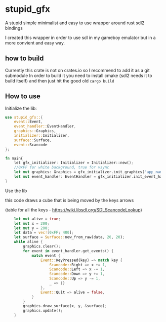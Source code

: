 # stupid_gfx
A stupid simple minimalist and easy to use wrapper around rust sdl2 bindings

I created this wrapper in order to use sdl in my gameboy emulator but in a more convient and easy way.

## how to build 

Currently this crate is not on crates.io so I recommend to add it as a git submodule
In order to build it you need to install cmake (sdl2 needs it to build itself) and then just hit the good old ```cargo build```

## How to use
Initialize the lib:
```rust
use stupid_gfx::{
    event::Event,
    event_handler::EventHandler, 
    graphics::Graphics, 
    initializer::Initializer,
    surface::Surface,
    event::Scancode
};

fn main{
    let gfx_initializer: Initializer = Initializer::new();
    //0xFF for white background, true for vsync
    let mut graphics: Graphics = gfx_initializer.init_graphics("app_name", 800, 600, 0xFF, true);
    let mut event_handler: EventHandler = gfx_initializer.init_event_handler();
}
```

Use the lib 

this code draws a cube that is being moved by the keys arrows 

(table for all the keys - https://wiki.libsdl.org/SDLScancodeLookup)

```rust
    let mut alive = true;
    let mut x = 200;
    let mut y = 200;
    let data = vec![0xFF; 400];
    let surface = Surface::new_from_raw(data, 20, 20);
    while alive {
        graphics.clear();
        for event in event_handler.get_events() {
            match event {
                Event::KeyPressed(key) => match key {
                    Scancode::Right => x += 1,
                    Scancode::Left => x -= 1,
                    Scancode::Down => y += 1,
                    Scancode::Up => y -= 1,
                    _ => {}
                },  
                Event::Quit => alive = false,
            }
        }
        graphics.draw_surface(x, y, &surface);
        graphics.update();
    }
```
